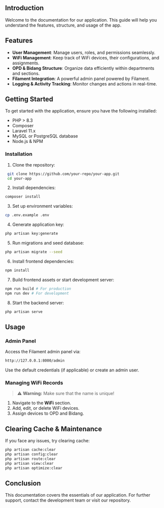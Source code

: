 ## Introduction

Welcome to the documentation for our application. This guide will help you understand the features, structure, and usage of the app.

## Features

-   **User Management**: Manage users, roles, and permissions seamlessly.
-   **WiFi Management**: Keep track of WiFi devices, their configurations, and assignments.
-   **OPD & Bidang Structure**: Organize data efficiently within departments and sections.
-   **Filament Integration**: A powerful admin panel powered by Filament.
-   **Logging & Activity Tracking**: Monitor changes and actions in real-time.

## Getting Started

To get started with the application, ensure you have the following installed:

-   PHP > 8.3
-   Composer
-   Laravel 11.x
-   MySQL or PostgreSQL database
-   Node.js & NPM

### Installation

1. Clone the repository:

```bash
 git clone https://github.com/your-repo/your-app.git
 cd your-app
```

2. Install dependencies:

```bash
composer install
```

3. Set up environment variables:

```bash
cp .env.example .env
```

4. Generate application key:

```bash
php artisan key:generate
```

5. Run migrations and seed database:

```bash
php artisan migrate --seed
```

6. Install frontend dependencies:

```bash
npm install
```

7. Build frontend assets or start development server:

```bash
npm run build # For production
npm run dev # For development
```

8. Start the backend server:

```bash
php artisan serve
```

## Usage

### Admin Panel

Access the Filament admin panel via:

```bash
http://127.0.0.1:8000/admin
```

Use the default credentials (if applicable) or create an admin user.

### Managing WiFi Records

> ⚠️ **Warning:** Make sure that the name is unique!

1. Navigate to the **WiFi** section.
2. Add, edit, or delete WiFi devices.
3. Assign devices to OPD and Bidang.

## Clearing Cache & Maintenance

If you face any issues, try clearing cache:

```bash
php artisan cache:clear
php artisan config:clear
php artisan route:clear
php artisan view:clear
php artisan optimize:clear
```

## Conclusion

This documentation covers the essentials of our application. For further support, contact the development team or visit our repository.

